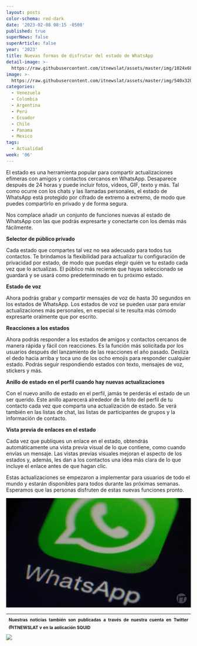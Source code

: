 ```yaml
---
layout: posts
color-schema: red-dark
date: '2023-02-08 08:15 -0500'
published: true
superNews: false
superArticle: false
year: '2023'
title: Nuevas formas de disfrutar del estado de WhatsApp
detail-image: >-
  https://raw.githubusercontent.com/itnewslat/assets/master/img/1024x680/Whatsapp-APP-g.jpg
image: >-
  https://raw.githubusercontent.com/itnewslat/assets/master/img/540x320/Whatsapp-APP-p.jpg
categories:
  - Venezuela
  - Colombia
  - Argentina
  - Perú
  - Ecuador
  - Chile
  - Panama
  - Mexico
tags:
  - Actualidad
week: '06'
---
```

El estado es una herramienta popular para compartir actualizaciones efímeras con amigos y contactos cercanos en WhatsApp. Desaparece después de 24 horas y puede incluir fotos, videos, GIF, texto y más. Tal como ocurre con los chats y las llamadas personales, el estado de WhatsApp está protegido por cifrado de extremo a extremo, de modo que puedes compartirlo en privado y de forma segura.

Nos complace añadir un conjunto de funciones nuevas al estado de WhatsApp con las que podrás expresarte y conectarte con los demás más fácilmente.

**Selector de público privado**

Cada estado que compartes tal vez no sea adecuado para todos tus contactos. Te brindamos la flexibilidad para actualizar tu configuración de privacidad por estado, de modo que puedas elegir quién ve tu estado cada vez que lo actualizas. El público más reciente que hayas seleccionado se guardará y se usará como predeterminado en tu próximo estado.

**Estado de voz**

Ahora podrás grabar y compartir mensajes de voz de hasta 30 segundos en los estados de WhatsApp. Los estados de voz se pueden usar para enviar actualizaciones más personales, en especial si te resulta más cómodo expresarte oralmente que por escrito.

**Reacciones a los estados**

Ahora podrás responder a los estados de amigos y contactos cercanos de manera rápida y fácil con reacciones. Es la función más solicitada por los usuarios después del lanzamiento de las reacciones el año pasado. Desliza el dedo hacia arriba y toca uno de los ocho emojis para responder cualquier estado. Podrás seguir respondiendo estados con texto, mensajes de voz, stickers y más.

**Anillo de estado en el perfil cuando hay nuevas actualizaciones**

Con el nuevo anillo de estado en el perfil, jamás te perderás el estado de un ser querido. Este anillo aparecerá alrededor de la foto del perfil de tu contacto cada vez que comparta una actualización de estado. Se verá también en las listas de chat, las listas de participantes de grupos y la información de contacto.

**Vista previa de enlaces en el estado**

Cada vez que publiques un enlace en el estado, obtendrás automáticamente una vista previa visual de lo que contiene, como cuando envías un mensaje. Las vistas previas visuales mejoran el aspecto de los estados y, además, les dan a los contactos una idea más clara de lo que incluye el enlace antes de que hagan clic.

Estas actualizaciones se empezaron a implementar para usuarios de todo el mundo y estarán disponibles para todos durante las próximas semanas. Esperamos que las personas disfruten de estas nuevas funciones pronto.

![](https://raw.githubusercontent.com/itnewslat/assets/master/img/540x320/Whatsapp-APP-p.jpg)

<table style="height: 42px;" width="569">
<tbody>
<tr>
<td style="text-align: justify;"><sub><strong>Nuestras noticias también son publicadas a través de nuestra cuenta en Twitter <a href="https://twitter.com/itnewslat?lang=es">@ITNEWSLAT</a> y en la aplicación <a href="https://squidapp.co/en/">SQUID</a></strong></sub></td>
</tr>
</tbody>
</table>

<img src="https://tracker.metricool.com/c3po.jpg?hash=56f88a41e39ab42c063cc51676587a04"/>